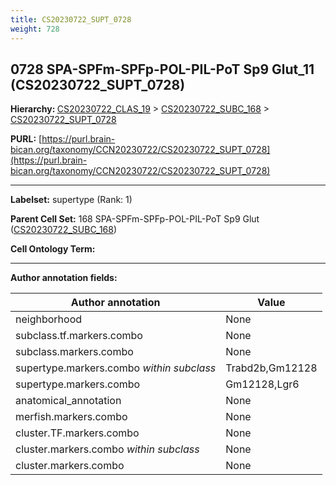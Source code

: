 ```yaml
---
title: CS20230722_SUPT_0728
weight: 728
---
```

## 0728 SPA-SPFm-SPFp-POL-PIL-PoT Sp9 Glut_11 (CS20230722_SUPT_0728)
<b>Hierarchy: </b>
[CS20230722_CLAS_19](../CS20230722_CLAS_19) >
[CS20230722_SUBC_168](../CS20230722_SUBC_168) >
[CS20230722_SUPT_0728](../CS20230722_SUPT_0728)

**PURL:** [https://purl.brain-bican.org/taxonomy/CCN20230722/CS20230722_SUPT_0728](https://purl.brain-bican.org/taxonomy/CCN20230722/CS20230722_SUPT_0728)

---


**Labelset:** supertype (Rank: 1)

**Parent Cell Set:** 168 SPA-SPFm-SPFp-POL-PIL-PoT Sp9 Glut ([CS20230722_SUBC_168](../CS20230722_SUBC_168))



**Cell Ontology Term:** 

[MARKER GENES.]: #


---

[TRANSFERRED ANNOTATIONS.]: #


[AUTHOR ANNOTATION FIELDS.]: #


**Author annotation fields:**

| Author annotation | Value |
|-------------------|-------|
|neighborhood|None|
|subclass.tf.markers.combo|None|
|subclass.markers.combo|None|
|supertype.markers.combo _within subclass_|Trabd2b,Gm12128|
|supertype.markers.combo|Gm12128,Lgr6|
|anatomical_annotation|None|
|merfish.markers.combo|None|
|cluster.TF.markers.combo|None|
|cluster.markers.combo _within subclass_|None|
|cluster.markers.combo|None|
